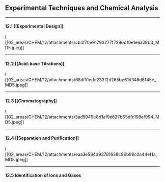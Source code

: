 
## Experimental Techniques and Chemical Analysis

---
#### 12.1 [[Experimental Design]]
![[02_areas/CHEM/12/attachments/cb4f70e91793277f7396df0e1e6a2903_MD5.jpeg]]


---
#### 12.2 [[Acid-base Titrations]]
![[02_areas/CHEM/12/attachments/68dff0edc233f2d265be61d348d8145e_MD5.jpeg]]

---
#### 12.3 [[Chromatography]]
![[02_areas/CHEM/12/attachments/5ad5949c8d1af9e627b65dfc199af994_MD5.jpeg]]


---
#### 12.4 [[Separation and Purification]]
![[02_areas/CHEM/12/attachments/eaa3e584d93781638c96b99c0a44ef1a_MD5.jpeg]]


---
#### 12.5 Identification of Ions and Gases